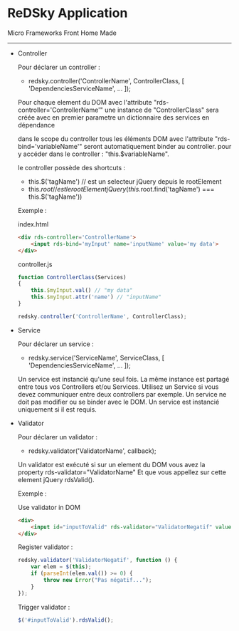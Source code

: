 ReDSky Application
===============================
Micro Frameworks Front Home Made
________________________________
  
  * Controller
    
    Pour déclarer un controller :
    - redsky.controller('ControllerName', ControllerClass, [ 'DependenciesServiceName', ... ]);
    
    Pour chaque element du DOM avec l'attribute "rds-controller='ControllerName'"
    une instance de "ControllerClass" sera créée avec en premier parametre un dictionnaire des services en dépendance
      
    dans le scope du controller tous les éléments DOM avec l'attribute "rds-bind='variableName'"
    seront automatiquement binder au controller.
    pour y accéder dans le controller : "this.$variableName".
    
    le controller possède des shortcuts :
    - this.$('tagName') // est un selecteur jQuery depuis le rootElement
    - this.$root // est le rootElement jQuery (this.$root.find('tagName') === this.$('tagName'))
  
    Exemple :
      
    index.html
    ```html
    <div rds-controller='ControllerName'>
        <input rds-bind='myInput' name='inputName' value='my data'>
    </div>
    ```
    
    controller.js
    ```javascript
    function ControllerClass(Services)
    {
        this.$myInput.val() // "my data"
        this.$myInput.attr('name') // "inputName"
    }

    redsky.controller('ControllerName', ControllerClass);
    ```
  
  * Service
    
    Pour déclarer un service :
    - redsky.service('ServiceName', ServiceClass, [ 'DependenciesServiceName', ... ]);
  
    Un service est instancié qu'une seul fois. La même instance est partagé entre tous vos Controllers et/ou Services.
    Utilisez un Service si vous devez communiquer entre deux controllers par exemple.
    Un service ne doit pas modifier ou se binder avec le DOM.
    Un service est instancié uniquement si il est requis.

  * Validator
  
    Pour déclarer un validator :
    - redsky.validator('ValidatorName', callback);
    
    Un validator est exécuté si sur un element du DOM vous avez la property rds-validator="ValidatorName"
    Et que vous appellez sur cette element jQuery rdsValid().
    
    Exemple :
    
    Use validator in DOM
    ```html
    <div>
        <input id="inputToValid" rds-validator="ValidatorNegatif" value="5" />
    </div>
    ```
    
    Register validator :
    ```javascript
    redsky.validator('ValidatorNegatif', function () {
        var elem = $(this);
        if (parseInt(elem.val()) >= 0) {
            throw new Error("Pas négatif...");
        }
    });
    ```
    
    Trigger validator :
    ```javascript
    $('#inputToValid').rdsValid();
    ```